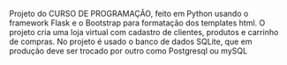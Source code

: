 Projeto do CURSO DE PROGRAMAÇÃO, feito em Python usando o framework Flask e o Bootstrap para formatação dos templates html. O projeto cria uma loja virtual com cadastro de clientes, produtos e carrinho de compras. No projeto é usado o banco de dados SQLite, que em produção deve ser trocado por outro como Postgresql ou mySQL